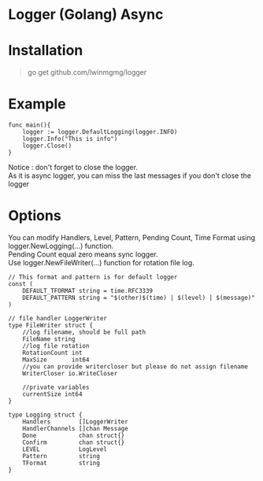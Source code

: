 # Logger (Golang) Async

# Installation
> go get github.com/lwinmgmg/logger

# Example
```
func main(){
    logger := logger.DefaultLogging(logger.INFO)
    logger.Info("This is info")
    logger.Close()
}
```
Notice : don't forget to close the logger.<br>As it is async logger, you can miss the last messages if you don't close the logger

# Options
You can modify Handlers, Level, Pattern, Pending Count, Time Format using logger.NewLogging(...) function.<br>
Pending Count equal zero means sync logger.<br>
Use logger.NewFileWriter(...) function for rotation file log.
```
// This format and pattern is for default logger
const (
	DEFAULT_TFORMAT string = time.RFC3339
	DEFAULT_PATTERN string = "$(other)$(time) | $(level) | $(message)"
)

// file handler LoggerWriter
type FileWriter struct {
	//log filename, should be full path
	FileName string
	//log file rotation
	RotationCount int
	MaxSize       int64
	//you can provide writercloser but please do not assign filename
	WriterCloser io.WriteCloser

	//private variables
	currentSize int64
}

type Logging struct {
	Handlers        []LoggerWriter
	HandlerChannels []chan Message
	Done            chan struct{}
	Confirm         chan struct{}
	LEVEL           LogLevel
	Pattern         string
	TFormat         string
}
```

